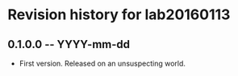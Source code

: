 # Revision history for lab20160113

## 0.1.0.0  -- YYYY-mm-dd

* First version. Released on an unsuspecting world.
